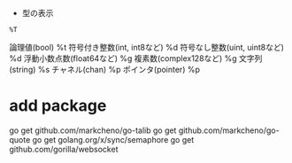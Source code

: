 - 型の表示
```
%T
```

論理値(bool)	%t
符号付き整数(int, int8など)	%d
符号なし整数(uint, uint8など)	%d
浮動小数点数(float64など)	%g
複素数(complex128など)	%g
文字列(string)	%s
チャネル(chan)	%p
ポインタ(pointer)	%p


# add package
go get github.com/markcheno/go-talib
go get github.com/markcheno/go-quote
go get golang.org/x/sync/semaphore
go get github.com/gorilla/websocket